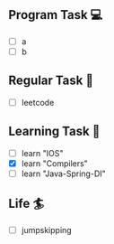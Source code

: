 

## Program Task  💻
- [ ] a
- [ ] b

## Regular Task  🤡
- [ ] leetcode

## Learning Task 🎯
- [ ] learn "IOS"
- [x] learn "Compilers"
- [ ] learn "Java-Spring-DI"

## Life 🏄
- [ ] jumpskipping